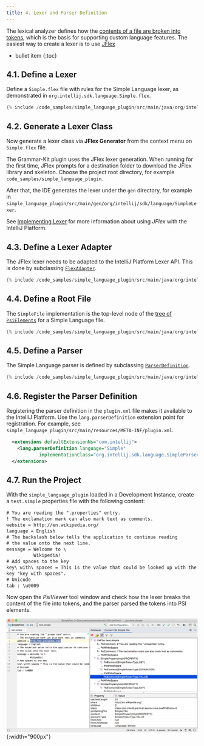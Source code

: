 ```yaml
---
title: 4. Lexer and Parser Definition
---
```


The lexical analyzer defines how the [contents of a file are broken into tokens](/reference_guide/custom_language_support/implementing_lexer.md), which is the basis for supporting custom language features.
The easiest way to create a lexer is to use [JFlex](https://jflex.de/)

* bullet item
{:toc}

## 4.1. Define a Lexer
Define a `Simple.flex` file with rules for the Simple Language lexer, as demonstrated in `org.intellij.sdk.language.Simple.flex`.
```java
{% include /code_samples/simple_language_plugin/src/main/java/org/intellij/sdk/language/Simple.flex %}
```

## 4.2. Generate a Lexer Class
Now generate a lexer class via **JFlex Generator** from the context menu on `Simple.flex` file.

The Grammar-Kit plugin uses the JFlex lexer generation.
When running for the first time, JFlex prompts for a destination folder to download the JFlex library and skeleton.
Choose the project root directory, for example `code_samples/simple_language_plugin`.

After that, the IDE generates the lexer under the `gen` directory, for example in `simple_language_plugin/src/main/gen/org/intellij/sdk/language/SimpleLexer`.

See [Implementing Lexer](/reference_guide/custom_language_support/implementing_lexer.md) for more information about using _JFlex_ with the IntelliJ Platform.

## 4.3. Define a Lexer Adapter
The JFlex lexer needs to be adapted to the IntelliJ Platform Lexer API.
This is done by subclassing [`FlexAdapter`](upsource:///platform/core-api/src/com/intellij/lexer/FlexAdapter.java). 
```java
{% include /code_samples/simple_language_plugin/src/main/java/org/intellij/sdk/language/SimpleLexerAdapter.java %}
```

## 4.4. Define a Root File
The `SimpleFile` implementation is the top-level node of the [tree of `PsiElements`](/reference_guide/custom_language_support/implementing_parser_and_psi.md) for a Simple Language file.
```java
{% include /code_samples/simple_language_plugin/src/main/java/org/intellij/sdk/language/psi/SimpleFile.java %}
```

## 4.5. Define a Parser
The Simple Language parser is defined by subclassing [`ParserDefinition`](upsource:///platform/core-api/src/com/intellij/lang/ParserDefinition.java). 
```java
{% include /code_samples/simple_language_plugin/src/main/java/org/intellij/sdk/language/SimpleParserDefinition.java %}
```

## 4.6. Register the Parser Definition
Registering the parser definition in the `plugin.xml` file makes it available to the IntelliJ Platform.
Use the `lang.parserDefinition` extension point for registration.
For example, see `simple_language_plugin/src/main/resources/META-INF/plugin.xml`.
```xml
  <extensions defaultExtensionNs="com.intellij">
    <lang.parserDefinition language="Simple" 
            implementationClass="org.intellij.sdk.language.SimpleParserDefinition"/>
  </extensions>
```

## 4.7. Run the Project
With the `simple_language_plugin` loaded in a Development Instance, create a `test.simple` properties file with the following content: 
```text
# You are reading the ".properties" entry.
! The exclamation mark can also mark text as comments.
website = http://en.wikipedia.org/
language = English
# The backslash below tells the application to continue reading
# the value onto the next line.
message = Welcome to \
          Wikipedia!
# Add spaces to the key
key\ with\ spaces = This is the value that could be looked up with the key "key with spaces".
# Unicode
tab : \u0009
```

Now open the *PsiViewer* tool window and check how the lexer breaks the content of the file into tokens, and the parser parsed the tokens into PSI elements.

![PSI Elements](img/psi_elements.png){:width="900px"}
